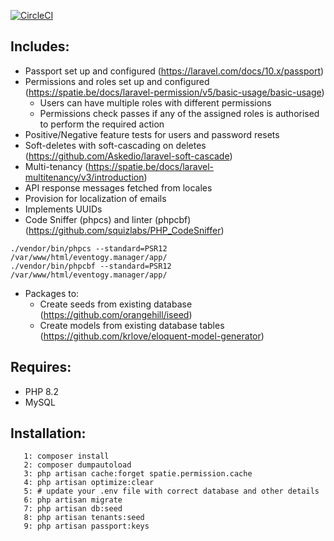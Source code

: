 [![CircleCI](https://dl.circleci.com/status-badge/img/gh/rooirampokker/laravel_boilerplate/tree/master.svg?style=svg)](https://dl.circleci.com/status-badge/redirect/gh/rooirampokker/laravel_boilerplate/tree/master)
## Includes:
- Passport set up and configured (https://laravel.com/docs/10.x/passport)
- Permissions and roles set up and configured (https://spatie.be/docs/laravel-permission/v5/basic-usage/basic-usage)
  - Users can have multiple roles with different permissions
  - Permissions check passes if any of the assigned roles is authorised to perform the required action
- Positive/Negative feature tests for users and password resets
- Soft-deletes with soft-cascading on deletes (https://github.com/Askedio/laravel-soft-cascade)
- Multi-tenancy (https://spatie.be/docs/laravel-multitenancy/v3/introduction)
- API response messages fetched from locales
- Provision for localization of emails 
- Implements UUIDs
- Code Sniffer (phpcs) and linter (phpcbf) (https://github.com/squizlabs/PHP_CodeSniffer)
```
./vendor/bin/phpcs --standard=PSR12 /var/www/html/eventogy.manager/app/
./vendor/bin/phpcbf --standard=PSR12 /var/www/html/eventogy.manager/app/
```
- Packages to:
    - Create seeds from existing database (https://github.com/orangehill/iseed)
    - Create models from existing database tables (https://github.com/krlove/eloquent-model-generator)
## Requires:
- PHP 8.2
- MySQL
## Installation:
```0: Create database if it doesn't exist already or ensure that it's empty if it does exist (drop tables, leave database intact)
   1: composer install
   2: composer dumpautoload
   3: php artisan cache:forget spatie.permission.cache
   4: php artisan optimize:clear
   5: # update your .env file with correct database and other details
   6: php artisan migrate 
   7: php artisan db:seed
   8: php artisan tenants:seed
   9: php artisan passport:keys
   
   ```
